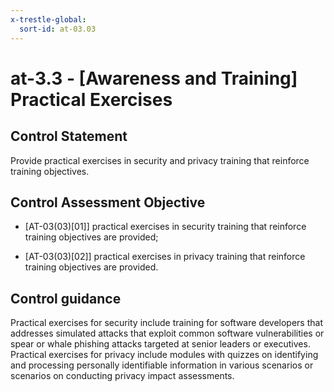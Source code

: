 ```yaml
---
x-trestle-global:
  sort-id: at-03.03
---
```


# at-3.3 - \[Awareness and Training\] Practical Exercises

## Control Statement

Provide practical exercises in security and privacy training that reinforce training objectives.

## Control Assessment Objective

- \[AT-03(03)[01]\] practical exercises in security training that reinforce training objectives are provided;

- \[AT-03(03)[02]\] practical exercises in privacy training that reinforce training objectives are provided.

## Control guidance

Practical exercises for security include training for software developers that addresses simulated attacks that exploit common software vulnerabilities or spear or whale phishing attacks targeted at senior leaders or executives. Practical exercises for privacy include modules with quizzes on identifying and processing personally identifiable information in various scenarios or scenarios on conducting privacy impact assessments.
